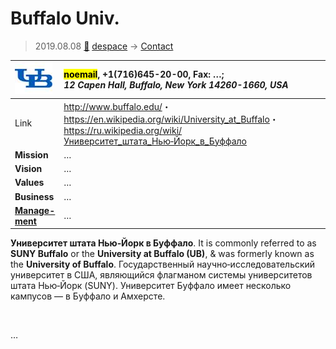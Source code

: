 # Buffalo Univ.
> 2019.08.08 [🚀](../index/index.md) [despace](index.md) → [Contact](contact.md)

|[![](f/con/b/buffalo_univ_logo1_thumb.jpg)](f/con/b/buffalo_univ_logo1.png)|<mark>noemail</mark>, +1(716)645-20-00, Fax: …;<br> *12 Capen Hall, Buffalo, New York 14260-1660, USA*|
|:--|:--|
|Link|<http://www.buffalo.edu/>・ <https://en.wikipedia.org/wiki/University_at_Buffalo>・ <https://ru.wikipedia.org/wiki/Университет_штата_Нью‑Йорк_в_Буффало>|
|**Mission**|…|
|**Vision**|…|
|**Values**|…|
|**Business**|…|
|**[Manage-<br>ment](mgmt.md)**|…|

**Университет штата Нью‑Йорк в Буффало**. It is commonly referred to as **SUNY Buffalo** or the **University at Buffalo (UB)**, & was formerly known as the **University of Buffalo**. Государственный научно‑исследовательский университет в США, являющийся флагманом системы университетов штата Нью‑Йорк (SUNY). Университет Буффало имеет несколько кампусов — в Буффало и Амхерсте.


<p style="page-break-after:always"> </p>

…

